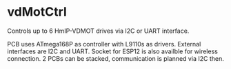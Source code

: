 # vdMotCtrl
Controls up to 6 HmIP-VDMOT drives via I2C or UART interface. 

PCB uses ATmega168P as controller with L9110s as drivers. External interfaces are I2C and UART. Socket for ESP12 is also availble for wireless connection. 2 PCBs can be stacked, communication is planned via I2C then.
